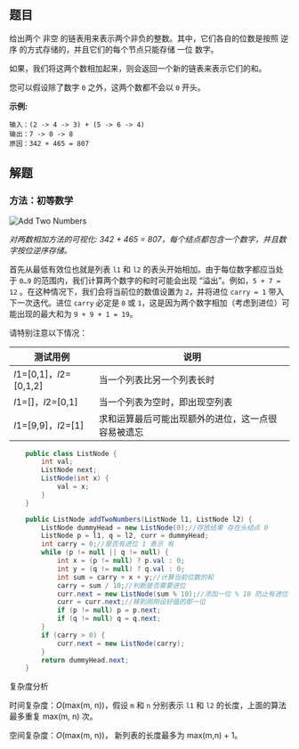 ## 题目

给出两个 非空 的链表用来表示两个非负的整数。其中，它们各自的位数是按照 逆序 的方式存储的，并且它们的每个节点只能存储 一位 数字。

如果，我们将这两个数相加起来，则会返回一个新的链表来表示它们的和。

您可以假设除了数字 `0` 之外，这两个数都不会以 `0` 开头。

**示例:**

```
输入：(2 -> 4 -> 3) + (5 -> 6 -> 4)
输出：7 -> 0 -> 8
原因：342 + 465 = 807
```

## 解题

### 方法：初等数学



![Add Two Numbers](https://pic.leetcode-cn.com/Figures/2/2_add_two_numbers.svg)

*对两数相加方法的可视化: 342 + 465 = 807，每个结点都包含一个数字，并且数字按位逆序存储。*

首先从最低有效位也就是列表 `l1` 和 `l2` 的表头开始相加。由于每位数字都应当处于 `0…9` 的范围内，我们计算两个数字的和时可能会出现 “溢出”。例如，`5 + 7 = 12` 。在这种情况下，我们会将当前位的数值设置为 `2`，并将进位 `carry = 1` 带入下一次迭代。进位 `carry` 必定是 `0` 或 `1`，这是因为两个数字相加（考虑到进位）可能出现的最大和为 `9 + 9 + 1 = 19`。

请特别注意以下情况：

| 测试用例                 | 说明                                               |
| ------------------------ | -------------------------------------------------- |
| *l*1=[0,1]，*l*2=[0,1,2] | 当一个列表比另一个列表长时                         |
| *l*1=[]，*l*2=[0,1]      | 当一个列表为空时，即出现空列表                     |
| *l*1=[9,9]，*l*2=[1]     | 求和运算最后可能出现额外的进位，这一点很容易被遗忘 |



```java
    public class ListNode {
        int val;
        ListNode next;
        ListNode(int x) {
            val = x;
        }
    }

    public ListNode addTwoNumbers(ListNode l1, ListNode l2) {
        ListNode dummyHead = new ListNode(0);//存放结果 存在头结点 0
        ListNode p = l1, q = l2, curr = dummyHead;
        int carry = 0;//是否有进位 1 表示 有
        while (p != null || q != null) {
            int x = (p != null) ? p.val : 0;
            int y = (q != null) ? q.val : 0;
            int sum = carry + x + y;//计算当前位数的和
            carry = sum / 10;//判断是否需要进位
            curr.next = new ListNode(sum % 10);//添加一位 % 10 防止有进位
            curr = curr.next;//移到刚刚设好值的那一位
            if (p != null) p = p.next;
            if (q != null) q = q.next;
        }
        if (carry > 0) {
            curr.next = new ListNode(carry);
        }
        return dummyHead.next;
    }
```

复杂度分析

时间复杂度：*O*(max(m, n))，假设 `m` 和 `n` 分别表示 `l1` 和 `l2` 的长度，上面的算法最多重复 max(m, n) 次。

空间复杂度：*O*(max(m, n))， 新列表的长度最多为 max(m,n) + 1。

